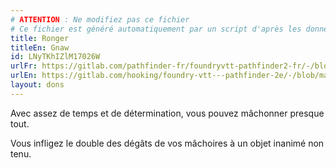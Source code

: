 ```yaml
---
# ATTENTION : Ne modifiez pas ce fichier
# Ce fichier est généré automatiquement par un script d'après les données du module Foundry VTT officiel et de sa traduction
title: Ronger
titleEn: Gnaw
id: LNyTKhIZlM17026W
urlFr: https://gitlab.com/pathfinder-fr/foundryvtt-pathfinder2-fr/-/blob/master/data/feats/LNyTKhIZlM17026W.htm
urlEn: https://gitlab.com/hooking/foundry-vtt---pathfinder-2e/-/blob/master/packs/data/feats.db/gnaw.json
layout: dons
---
```

Avec assez de temps et de détermination, vous pouvez mâchonner presque tout.

Vous infligez le double des dégâts de vos mâchoires à un objet inanimé non tenu.
